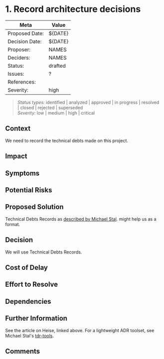 # 1. Record architecture decisions

| Meta           | Value          |
|----------------|----------------|
| Proposed Date: | ${DATE}        |
| Decision Date: | ${DATE}        |
| Proposer:      | NAMES          |
| Deciders:      | NAMES          |
| Status:        | drafted        |
| Issues:        | ?              |
| References:    |                |
| Severity:      | high           |

> *Status types:* identified | analyzed | approved | in progress | resolved | closed | rejected | superseded  
> *Severity:* low | medium | high | critical

## Context

We need to record the technical debts made on this project.

## Impact

## Symptoms

## Potential Risks

## Proposed Solution

Technical Debts Records as
[described by Michael Stal](https://github.com/ms1963/TechnicalDebtRecords/).
might help us as a format.

## Decision

We will use Technical Debts Records.

## Cost of Delay

## Effort to Resolve

## Dependencies

## Further Information

See the article on Heise, linked above.
For a lightweight ADR toolset, see Michael Stal's 
[tdr-tools](https://github.com/ms1963/TechnicalDebtRecords/).

## Comments
